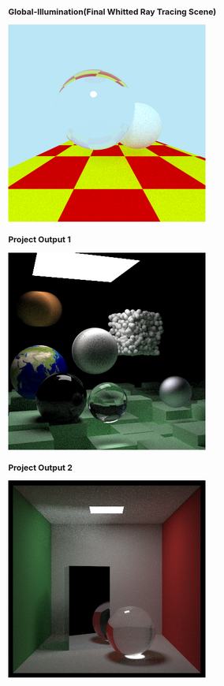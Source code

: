 ### Global-Illumination(Final Whitted Ray Tracing Scene)

![Whitted Ray Tracing](https://github.com/diveshbadod97/Global-Illumination/blob/master/Final%20Whitted%20Ray%20Tracing%20Scene.png)

### Project Output 1
![ProjectOutput1](https://github.com/diveshbadod97/Global-Illumination/blob/master/Project%20Output/ProjectOutput.png)

### Project Output 2
![ProjectOutput2](https://github.com/diveshbadod97/Global-Illumination/blob/master/Project%20Output/ProjectOutput1.png)
